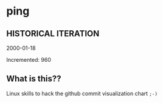 # ping

## HISTORICAL ITERATION
2000-01-18

Incremented: 960

## What is this?? 
Linux skills to hack the github commit visualization chart `;-)`
